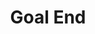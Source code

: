 ---
title: Goal End
description: Trigger for the end of a Twitch goal
version: 0.1.15
twitchService: EventSub
variables:
  - name: goal.id
    type: string
    description: The unique id of this channel goal
  - name: goal.type
    type: string
    description: The type of this channel goal
  - name: goal.description
    type: string
    description: The description of this channel goal
  - name: goal.currentAmount
    type: number
    description: The current amount of this channel goal
  - name: goal.targetAmount
    type: number
    description: The target of this channel goal
  - name: goal.startedAt
    type: DateTime
    description: The timestamp that the channel goal started
    value: 8/4/2023 10:56:06 AM
  - name: goal.endedAt
    type: DateTime
    description: The timestamp that the channel goal ended
    value: 8/4/2023 10:56:06 AM
---